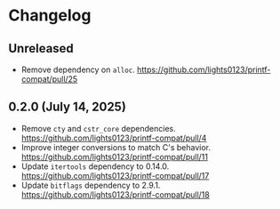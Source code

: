 # Changelog

## Unreleased

* Remove dependency on `alloc`.
  <https://github.com/lights0123/printf-compat/pull/25>

## 0.2.0 (July 14, 2025)

* Remove `cty` and `cstr_core` dependencies.
  <https://github.com/lights0123/printf-compat/pull/4>
* Improve integer conversions to match C's behavior.
  <https://github.com/lights0123/printf-compat/pull/11>
* Update `itertools` dependency to 0.14.0.
  <https://github.com/lights0123/printf-compat/pull/17>
* Update `bitflags` dependency to 2.9.1.
  <https://github.com/lights0123/printf-compat/pull/18>
